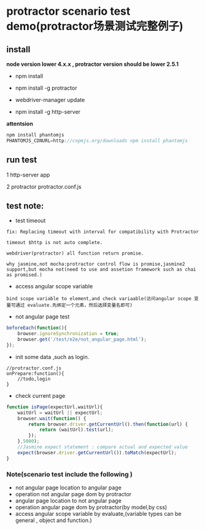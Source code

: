 # protractor scenario test demo(protractor场景测试完整例子)

## install

**node version lower 4.x.x , protractor version should be lower 2.5.1**

- npm install 

- npm install -g protractor 

- webdriver-manager update

- npm install -g http-server

**attentsion**

```js
npm install phantomjs
PHANTOMJS_CDNURL=http://cnpmjs.org/downloads npm install phantomjs
```

## run test

1 http-server app

2 protractor protractor.conf.js


## test note:

- test timeout

```
fix: Replacing timeout with interval for compatibility with Protractor

timeout $http is not auto complete.

webdriver(protractor) all function return promise.

why jasmine,not mocha:protractor control flow is promise,jasmine2 support,but mocha not(need to use and assetion framework such as chai as promised.)
```

- access angular scope variable

```
bind scope variable to element,and check variaable(访问angular scope 变量可通过 evaluate.先绑定一个元素，然后选择变量名即可)
```

- not angular page test

```js
beforeEach(function(){
	browser.ignoreSynchronization = true;
	browser.get('/test/e2e/not_angular_page.html');
});
```
- init some data ,such as login.

```
//protractor.conf.js
onPrepare:function(){
	//todo,login
}

```

- check current page 

```js
function isPage(expectUrl,waitUrl){
	waitUrl = waitUrl || expectUrl;
	browser.wait(function() {
		return browser.driver.getCurrentUrl().then(function(url) {
			return (waitUrl).test(url);
		});
	},5000);
	//Jasmine expect statement : compare actual and expected value
	expect(browser.driver.getCurrentUrl()).toMatch(expectUrl);
}
```

### Note(scenario test include the following )

- not angular page location to angular page
- operation not angular page dom by protractor
- angular page location to not angular page
- operation angular page dom by protractor(by model,by css)
- access angular scope variable by evaluate,(variable types can be general , object and function.) 
